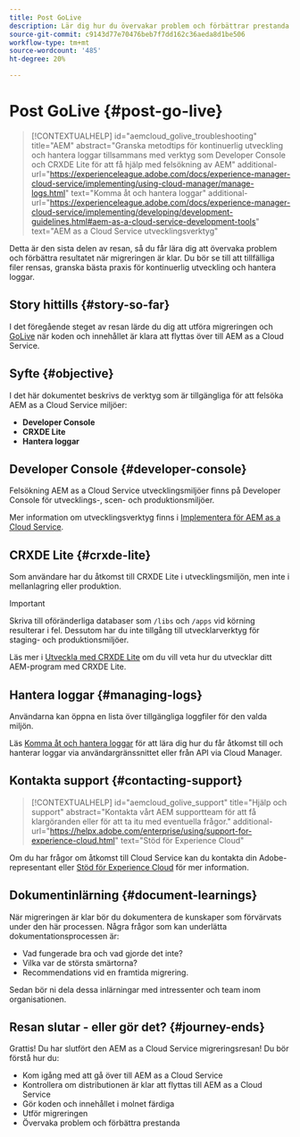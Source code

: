 ```yaml
---
title: Post GoLive
description: Lär dig hur du övervakar problem och förbättrar prestanda
source-git-commit: c9143d77e70476beb7f7dd162c36aeda8d1be506
workflow-type: tm+mt
source-wordcount: '485'
ht-degree: 20%

---
```



# Post GoLive {#post-go-live}

>[!CONTEXTUALHELP]
>id="aemcloud_golive_troubleshooting"
>title="AEM"
>abstract="Granska metodtips för kontinuerlig utveckling och hantera loggar tillsammans med verktyg som Developer Console och CRXDE Lite för att få hjälp med felsökning av AEM"
>additional-url="https://experienceleague.adobe.com/docs/experience-manager-cloud-service/implementing/using-cloud-manager/manage-logs.html" text="Komma åt och hantera loggar"
>additional-url="https://experienceleague.adobe.com/docs/experience-manager-cloud-service/implementing/developing/development-guidelines.html#aem-as-a-cloud-service-development-tools" text="AEM as a Cloud Service utvecklingsverktyg"

Detta är den sista delen av resan, så du får lära dig att övervaka problem och förbättra resultatet när migreringen är klar. Du bör se till att tillfälliga filer rensas, granska bästa praxis för kontinuerlig utveckling och hantera loggar.

## Story hittills {#story-so-far}

I det föregående steget av resan lärde du dig att utföra migreringen och [GoLive](/help/journey-migration/go-live.md) när koden och innehållet är klara att flyttas över till AEM as a Cloud Service.

## Syfte {#objective}

I det här dokumentet beskrivs de verktyg som är tillgängliga för att felsöka AEM as a Cloud Service miljöer:

* **Developer Console**
* **CRXDE Lite**
* **Hantera loggar**

## Developer Console {#developer-console}

Felsökning AEM as a Cloud Service utvecklingsmiljöer finns på Developer Console för utvecklings-, scen- och produktionsmiljöer.

Mer information om utvecklingsverktyg finns i [Implementera för AEM as a Cloud Service](/help/implementing/developing/introduction/development-guidelines.md#aem-as-a-cloud-service-development-tools).

## CRXDE Lite {#crxde-lite}

Som användare har du åtkomst till CRXDE Lite i utvecklingsmiljön, men inte i mellanlagring eller produktion.

>[!IMPORTANT]
>Skriva till oföränderliga databaser som `/libs` och `/apps` vid körning resulterar i fel. Dessutom har du inte tillgång till utvecklarverktyg för staging- och produktionsmiljöer.

Läs mer i [Utveckla med CRXDE Lite](/help/implementing/developing/tools/crxde.md) om du vill veta hur du utvecklar ditt AEM-program med CRXDE Lite.

## Hantera loggar {#managing-logs}

Användarna kan öppna en lista över tillgängliga loggfiler för den valda miljön.

Läs [Komma åt och hantera loggar](/help/implementing/cloud-manager/manage-logs.md) för att lära dig hur du får åtkomst till och hanterar loggar via användargränssnittet eller från API via Cloud Manager.

## Kontakta support {#contacting-support}

>[!CONTEXTUALHELP]
>id="aemcloud_golive_support"
>title="Hjälp och support"
>abstract="Kontakta vårt AEM supportteam för att få klargöranden eller för att ta itu med eventuella frågor."
>additional-url="https://helpx.adobe.com/enterprise/using/support-for-experience-cloud.html" text="Stöd för Experience Cloud"

Om du har frågor om åtkomst till Cloud Service kan du kontakta din Adobe-representant eller [Stöd för Experience Cloud](https://helpx.adobe.com/enterprise/using/support-for-experience-cloud.html) för mer information.

## Dokumentinlärning {#document-learnings}

När migreringen är klar bör du dokumentera de kunskaper som förvärvats under den här processen. Några frågor som kan underlätta dokumentationsprocessen är:

* Vad fungerade bra och vad gjorde det inte?
* Vilka var de största smärtorna?
* Recommendations vid en framtida migrering.

Sedan bör ni dela dessa inlärningar med intressenter och team inom organisationen.

## Resan slutar - eller gör det? {#journey-ends}

Grattis! Du har slutfört den AEM as a Cloud Service migreringsresan! Du bör förstå hur du:

* Kom igång med att gå över till AEM as a Cloud Service
* Kontrollera om distributionen är klar att flyttas till AEM as a Cloud Service
* Gör koden och innehållet i molnet färdiga
* Utför migreringen
* Övervaka problem och förbättra prestanda
